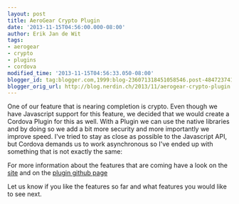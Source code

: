 ```yaml
---
layout: post
title: AeroGear Crypto Plugin
date: '2013-11-15T04:56:00.000-08:00'
author: Erik Jan de Wit
tags:
- aerogear
- crypto
- plugins
- cordova
modified_time: '2013-11-15T04:56:33.050-08:00'
blogger_id: tag:blogger.com,1999:blog-236071318451058546.post-4847237411390466999
blogger_orig_url: http://blog.nerdin.ch/2013/11/aerogear-crypto-plugin.html
---
```


<p>One of our feature that is nearing completion is crypto. Even though we have Javascript support for this feature, we decided that we would create a Cordova Plugin for this as well. With a Plugin we can use the native libraries and by doing so we add a bit more security and more importantly we improve speed. I've tried to stay as close as possible to the Javascript API, but Cordova demands us to work asynchronous so I've ended up with something that is not exactly the same:  </p><script src="https://gist.github.com/edewit/7466859.js"></script><p>For more information about the features that are coming have a look on the <a href="http://aerogear.org">site</a> and on the <a href="https://github.com/edewit/aerogear-crypto-cordova">plugin github page</a></p><p>Let us know if you like the features so far and what features you would like to see next. </p>
